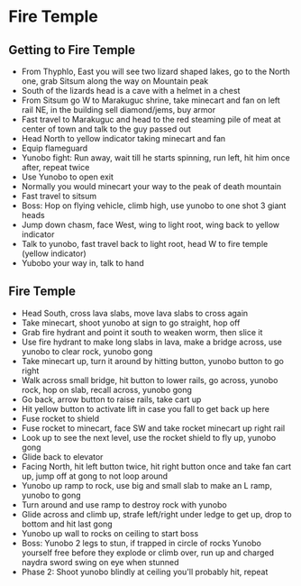 # Fire Temple

## Getting to Fire Temple
- From Thyphlo, East you will see two lizard shaped lakes, go to the North one, grab Sitsum along the way on Mountain peak
- South of the lizards head is a cave with a helmet in a chest
- From Sitsum go W to Marakuguc shrine, take minecart and fan on left rail NE, in the building sell diamond/jems, buy armor
- Fast travel to Marakuguc and head to the red steaming pile of meat at center of town and talk to the guy passed out
- Head North to yellow indicator taking minecart and fan
- Equip flameguard
- Yunobo fight: Run away, wait till he starts spinning, run left, hit him once after, repeat twice
- Use Yunobo to open exit
- Normally you would minecart your way to the peak of death mountain
- Fast travel to sitsum
- Boss: Hop on flying vehicle, climb high, use yunobo to one shot 3 giant heads
- Jump down chasm, face West, wing to light root, wing back to yellow indicator
- Talk to yunobo, fast travel back to light root, head W to fire temple (yellow indicator)
- Yubobo your way in, talk to hand

## Fire Temple
- Head South, cross lava slabs, move lava slabs to cross again
- Take minecart, shoot yunobo at sign to go straight, hop off
- Grab fire hydrant and point it south to weaken worm, then slice it
- Use fire hydrant to make long slabs in lava, make a bridge across, use yunobo to clear rock, yunobo gong
- Take minecart up, turn it around by hitting button, yunobo button to go right
- Walk across small bridge, hit button to lower rails, go across, yunobo rock, hop on slab, recall across, yunobo gong
- Go back, arrow button to raise rails, take cart up
- Hit yellow button to activate lift in case you fall to get back up here
- Fuse rocket to shield
- Fuse rocket to minecart, face SW and take rocket minecart up right rail
- Look up to see the next level, use the rocket shield to fly up, yunobo gong
- Glide back to elevator
- Facing North, hit left button twice, hit right button once and take fan cart up, jump off at gong to not loop around
- Yunobo up ramp to rock, use big and small slab to make an L ramp, yunobo to gong
- Turn around and use ramp to destroy rock with yunobo
- Glide across and climb up, strafe left/right under ledge to get up, drop to bottom and hit last gong
- Yunobo up wall to rocks on ceiling to start boss
- Boss: Yunobo 2 legs to stun, if trapped in circle of rocks Yunobo yourself free before they explode or climb over, run up and charged naydra sword swing on eye when stunned
- Phase 2: Shoot yunobo blindly at ceiling you'll probably hit, repeat
